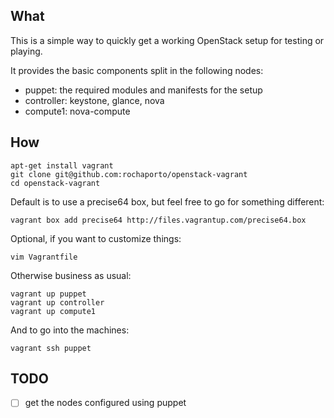 ## What

This is a simple way to quickly get a working OpenStack setup for testing or playing.

It provides the basic components split in the following nodes:

   * puppet: the required modules and manifests for the setup
   * controller: keystone, glance, nova
   * compute1: nova-compute

## How

```shell
apt-get install vagrant
git clone git@github.com:rochaporto/openstack-vagrant
cd openstack-vagrant
```

Default is to use a precise64 box, but feel free to go for something different:
```shell
vagrant box add precise64 http://files.vagrantup.com/precise64.box
```

Optional, if you want to customize things:
```shell
vim Vagrantfile
```

Otherwise business as usual:
```
vagrant up puppet
vagrant up controller
vagrant up compute1
```

And to go into the machines:
```
vagrant ssh puppet
```

## TODO

- [ ] get the nodes configured using puppet

